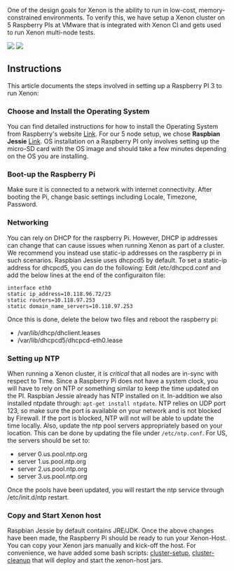 One of the design goals for Xenon is the ability to run in low-cost, memory-constrained environments. To verify this, we have setup a Xenon cluster on 5 Raspberry PIs at VMware that is integrated with Xenon CI and gets used to run Xenon multi-node tests.

![](https://lh5.googleusercontent.com/-Y_WkxINFo2s/V2uKgMIGZ3I/AAAAAAAAKMw/cB-8XUCIxxw-M1XsGdvNt1OEN3EynJMawCL0B/w2618-h1546-no/DSC_1466.JPG)
![](https://lh3.googleusercontent.com/-7ysWshxfHjI/V2uKeeqz7CI/AAAAAAAAKM0/HwbQ1dzzbeMei7L9T22t2ExPVx6fOyixQCL0B/w2620-h1662-no/DSC_1462.JPG)

## Instructions
This article documents the steps involved in setting up a Raspberry PI 3 to run Xenon:

### Choose and Install the **Operating System**
You can find detailed instructions for how to install the Operating System from Raspberry's website [Link](https://www.raspberrypi.org/documentation/installation/installing-images/). For our 5 node setup, we chose **Raspbian Jessie** [Link](https://downloads.raspberrypi.org/raspbian_latest). OS installation on a Raspberry PI only involves setting up the micro-SD card with the OS image and should take a few minutes depending on the OS you are installing. 

### Boot-up the Raspberry Pi
Make sure it is connected to a network with internet connectivity. After booting the Pi, change basic settings including Locale, Timezone, Password. 

### Networking
You can rely on DHCP for the raspberry Pi. However, DHCP ip addresses can change that can cause issues when running Xenon as part of a cluster. We recommend you instead use static-ip addresses on the raspberry pi in such scenarios. Raspbian Jessie uses dhcpcd5 by default. To set a static-ip address for dhcpcd5, you can do the following: Edit /etc/dhcpcd.conf and add the below lines at the end of the configuraiton file: 

```
interface eth0
static ip_address=10.118.96.72/23
static routers=10.118.97.253
static domain_name_servers=10.118.97.253
```

Once this is done, delete the below two files and reboot the raspberry pi:
* /var/lib/dhcp/dhclient.leases
* /var/lib/dhcpcd5/dhcpcd-eth0.lease

### Setting up NTP
When running a Xenon cluster, it is _critical_ that all nodes are in-sync with respect to Time. Since a Raspberry Pi does not have a system clock, you will have to rely on NTP or something similar to keep the time updated on the PI. Raspbian Jessie already has NTP installed on it. In-addition we also installed ntpdate through: `apt-get install ntpdate`. NTP relies on UDP port 123, so make sure the port is available on your network and is not blocked by Firewall. If the port is blocked, NTP will not will be able to update the time locally. Also, update the ntp pool servers appropriately based on your location. This can be done by updating the file under `/etc/ntp.conf`. For US, the servers should be set to:
* server 0.us.pool.ntp.org
* server 1.us.pool.ntp.org
* server 2.us.pool.ntp.org
* server 3.us.pool.ntp.org

Once the pools have been updated, you will restart the ntp service through /etc/init.d/ntp restart.

### Copy and Start Xenon host
Raspbian Jessie by default contains JRE/JDK. Once the above changes have been made, the Raspberry Pi should be ready to run your Xenon-Host. You can copy your Xenon jars manually and kick-off the host. For convenience, we have added some bash scripts: [cluster-setup](https://github.com/vmware/xenon/blob/master/contrib/cluster-setup.sh), [cluster-cleanup](https://github.com/vmware/xenon/blob/master/contrib/cluster-cleanup.sh) that will deploy and start the xenon-host jars.
